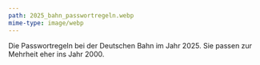 ```yaml
---
path: 2025_bahn_passwortregeln.webp
mime-type: image/webp
---
```


Die Passwortregeln bei der Deutschen Bahn im Jahr 2025. Sie passen zur Mehrheit eher ins Jahr 2000.
